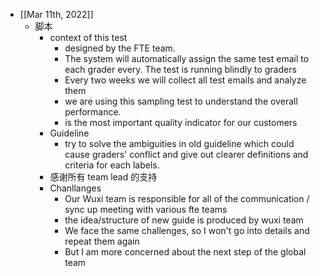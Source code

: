 - [[Mar 11th, 2022]]
	- 脚本
		- context of this test
			- designed by the FTE team.
			- The system will automatically assign the same test email to each grader every. The test is running blindly to graders
			- Every two weeks we will collect all test emails and analyze them
			- we are using this sampling test to understand the overall performance.
			- is the most important quality indicator for our customers
		- Guideline
			- try to solve the ambiguities in old guideline which could cause graders' conflict and give out clearer definitions and criteria for each labels.
		- 感谢所有 team lead 的支持
		- Chanllanges
			- Our Wuxi team is responsible for all of the communication / sync up meeting with various fte teams
			- the idea/structure of new guide is produced by wuxi team
			- We face the same challenges, so I won't go into details and repeat them again
			- But I am more concerned about the next step of the global team